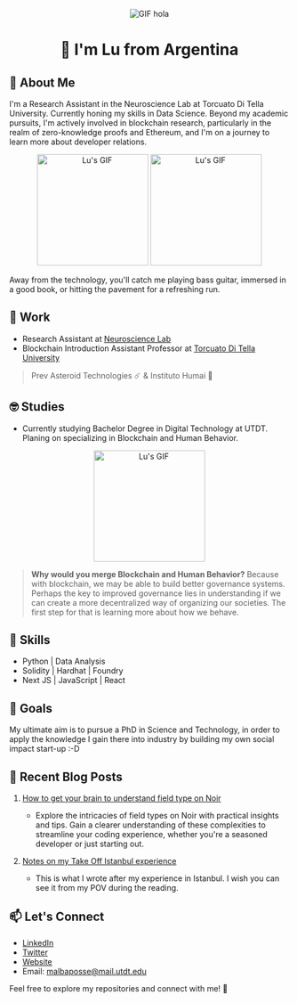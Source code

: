<div align="center">
  
![GIF hola](https://media.giphy.com/media/Niyk3I37xmdLU1HL8t/giphy.gif)

# 👋 I'm Lu from Argentina
</div>

## 🤍 About Me
I'm a Research Assistant in the Neuroscience Lab at Torcuato Di Tella University. Currently honing my skills in Data Science. Beyond my academic pursuits, I'm actively involved in blockchain research, particularly in the realm of zero-knowledge proofs and Ethereum, and I'm on a journey to learn more about developer relations.
<div align="center">
  
  <img src="https://media.giphy.com/media/WFZvB7VIXBgiz3oDXE/giphy.gif" alt="Lu's GIF" width="200" height="200">
   <img src="https://media.giphy.com/media/Ac3PHp7eMsekcXJIO4/giphy.gif" alt="Lu's GIF" width="200" height="200">

</div>

Away from the technology, you'll catch me playing bass guitar, immersed in a good book, or hitting the pavement for a refreshing run.

## 💼 Work
- Research Assistant at [Neuroscience Lab](https://www.utdt.edu/ver_contenido.php?id_contenido=10518&id_item_menu=20132)
- Blockchain Introduction Assistant Professor at [Torcuato Di Tella University](https://www.utdt.edu/)
> Prev Asteroid Technologies ☄️ & Instituto Humai 🤖

## 🤓 Studies
- Currently studying Bachelor Degree in Digital Technology at UTDT. Planing on specializing in Blockchain and Human Behavior.

<div align="center">
  
  <img src="https://media.giphy.com/media/LAQjnA0oSEQ42YOmkm/giphy.gif" alt="Lu's GIF" width="200" height="200">

</div>

> **Why would you merge Blockchain and Human Behavior?** Because with blockchain, we may be able to build better governance systems. Perhaps the key to improved governance lies in understanding if we can create a more decentralized way of organizing our societies. The first step for that is learning more about how we behave.

## 🚀 Skills
- Python | Data Analysis
- Solidity | Hardhat | Foundry
- Next JS | JavaScript | React

## 🌱 Goals
My ultimate aim is to pursue a PhD in Science and Technology, in order to apply the knowledge I gain there into industry by building my own social impact start-up :-D

## 📝 Recent Blog Posts
1. [How to get your brain to understand field type on Noir](https://dev.to/luzalbaposse404/how-to-get-your-brain-to-understand-field-type-on-noir-akn)
   - Explore the intricacies of field types on Noir with practical insights and tips. Gain a clearer understanding of these complexities to streamline your coding experience, whether you're a seasoned developer or just starting out.

2. [Notes on my Take Off Istanbul experience](https://medium.com/@luzalbaposse/notes-on-my-take-off-istanbul-experience-dfa58b07b085)
   - This is what I wrote after my experience in Istanbul. I wish you can see it from my POV during the reading.

## 📫 Let's Connect
- [LinkedIn](https://www.linkedin.com/in/luzalbaposse/)
- [Twitter](https://twitter.com/luzalbaposse)
- [Website](https://luzalbaposse.xyz)
- Email: malbaposse@mail.utdt.edu

Feel free to explore my repositories and connect with me! 🌟
